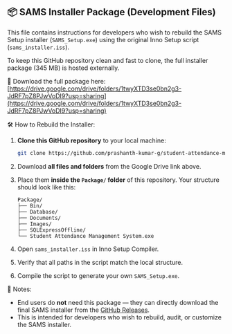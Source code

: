 ## 📦 SAMS Installer Package (Development Files)

This file contains instructions for developers who wish to rebuild the SAMS Setup installer (`SAMS_Setup.exe`) using the original Inno Setup script (`sams_installer.iss`).

To keep this GitHub repository clean and fast to clone, the full installer package (345 MB) is hosted externally.

🔗 Download the full package here:
[https://drive.google.com/drive/folders/1twyXTD3se0bn2g3-JdRF7pZ8PJwVoDI9?usp=sharing](https://drive.google.com/drive/folders/1twyXTD3se0bn2g3-JdRF7pZ8PJwVoDI9?usp=sharing)

🛠️ How to Rebuild the Installer:

1. **Clone this GitHub repository** to your local machine:

   ```bash
   git clone https://github.com/prashanth-kumar-g/student-attendance-management-system.git
   ```
2. Download **all files and folders** from the Google Drive link above.
3. Place them **inside the `Package/` folder** of this repository.
   Your structure should look like this:

   ```
   Package/
   ├── Bin/
   ├── Database/
   ├── Documents/
   ├── Images/
   ├── SQLExpressOffline/
   └── Student Attendance Management System.exe
   ```
4. Open `sams_installer.iss` in Inno Setup Compiler.
5. Verify that all paths in the script match the local structure.
6. Compile the script to generate your own `SAMS_Setup.exe`.

📌 Notes:

* End users do **not** need this package — they can directly download the final SAMS installer from the [GitHub Releases](https://github.com/prashanth-kumar-g/student-attendance-management-system/releases/tag/v1.0.0).
* This is intended for developers who wish to rebuild, audit, or customize the SAMS installer.
